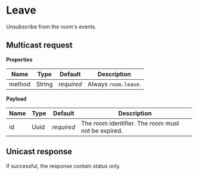 # Leave

Unsubscribe from the room's events.



## Multicast request

**Properties**

Name             | Type   | Default    | Description
---------------- | ------ | ---------- | ------------------
method           | String | _required_ | Always `room.leave`.

**Payload**

Name     | Type       | Default    | Description
-------- | ---------- | ---------- | ------------------
id       | Uuid       | _required_ | The room identifier. The room must not be expired.



## Unicast response

If successful, the response contain status only.
